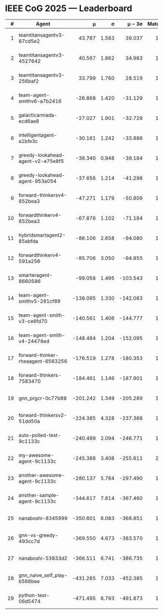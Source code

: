 # IEEE CoG 2025 — Leaderboard

| # | Agent | μ | σ | μ − 3σ | Matches | Updated |
|---:|---|---:|---:|---:|---:|---|
| 1 | teamtitansagentv3-87cd5e2 | 43.787 | 1.583 | 39.037 | 1652 | 2025-08-18 00:57 |
| 2 | teamtitansagentv3-4527642 | 40.567 | 1.862 | 34.983 | 1820 | 2025-08-18 00:57 |
| 3 | teamtitansagentv3-256baf2 | 33.799 | 1.760 | 28.519 | 1752 | 2025-08-18 00:57 |
| 4 | team-agent-smithv6-a7b2416 | -26.868 | 1.420 | -31.129 | 1540 | 2025-08-18 00:57 |
| 5 | galacticarmada-ecd6ae8 | -27.027 | 1.901 | -32.729 | 1920 | 2025-08-18 00:57 |
| 6 | intelligentagent-a1bfe3c | -30.161 | 1.242 | -33.886 | 1346 | 2025-08-18 00:57 |
| 7 | greedy-lookahead-agent-v2-e75e8f5 | -36.340 | 0.948 | -39.184 | 1916 | 2025-08-18 00:57 |
| 8 | greedy-lookahead-agent-953a054 | -37.656 | 1.214 | -41.298 | 1736 | 2025-08-18 00:57 |
| 9 | forward-thinkersv4-852bea3 | -47.271 | 1.179 | -50.809 | 1224 | 2025-08-18 00:57 |
| 10 | forwardthinkerv4-852bea3 | -67.878 | 1.102 | -71.184 | 1215 | 2025-08-18 00:57 |
| 11 | hybridsmartagent2-85abfda | -86.106 | 2.658 | -94.080 | 1630 | 2025-08-18 00:57 |
| 12 | forwardthinkerv4-591a256 | -85.706 | 3.050 | -94.855 | 1570 | 2025-08-18 00:57 |
| 13 | smarteragent-8660586 | -99.058 | 1.495 | -103.543 | 1441 | 2025-08-18 00:57 |
| 14 | team-agent-smithv5-281cf89 | -138.095 | 1.330 | -142.083 | 1780 | 2025-08-18 00:57 |
| 15 | team-agent-smith-v3-ce6fd70 | -140.561 | 1.406 | -144.777 | 1820 | 2025-08-18 00:57 |
| 16 | team-agent-smith-v4-24478ed | -148.484 | 1.204 | -152.095 | 1720 | 2025-08-18 00:57 |
| 17 | forward-thinker-rheaagent-6563256 | -176.519 | 1.278 | -180.353 | 1696 | 2025-08-18 00:57 |
| 18 | forward-thinkers-7583470 | -184.461 | 1.146 | -187.901 | 1360 | 2025-08-18 00:57 |
| 19 | gnn_prgcr-0c77b88 | -201.242 | 1.349 | -205.289 | 1560 | 2025-08-18 00:57 |
| 20 | forward-thinkersv2-51dd50a | -224.385 | 4.328 | -237.368 | 1536 | 2025-08-18 00:57 |
| 21 | auto-polled-test-9c1133c | -240.489 | 2.094 | -246.771 | 1360 | 2025-08-18 00:57 |
| 22 | my-awesome-agent-9c1133c | -245.388 | 3.408 | -255.611 | 2040 | 2025-08-18 00:57 |
| 23 | another-awesome-agent-9c1133c | -280.137 | 5.784 | -297.490 | 1660 | 2025-08-18 00:57 |
| 24 | another-sample-agent-9c1133c | -344.617 | 7.614 | -367.460 | 1620 | 2025-08-18 00:57 |
| 25 | nanaboshi-8345999 | -350.601 | 6.083 | -368.851 | 1580 | 2025-08-18 00:57 |
| 26 | gnn-vs-greedy-493cc7d | -369.550 | 4.673 | -383.570 | 1460 | 2025-08-18 00:57 |
| 27 | nanaboshi-53833d2 | -366.511 | 6.741 | -386.735 | 1400 | 2025-08-18 00:57 |
| 28 | gnn_naive_self_play-b568bee | -431.285 | 7.033 | -452.385 | 1500 | 2025-08-18 00:57 |
| 29 | python-test-06d5474 | -471.495 | 6.793 | -491.873 | 1340 | 2025-08-18 00:57 |
